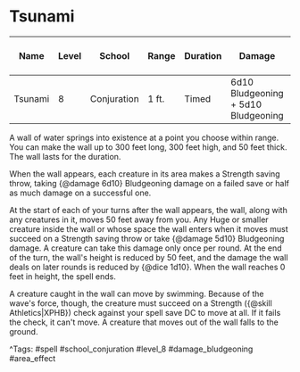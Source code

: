 # Tsunami

| Name | Level | School | Range | Duration | Damage | Save DC & Type |
|------|-------|--------|-------|----------|--------|----------------|
| Tsunami | 8 | Conjuration | 1 ft. | Timed | 6d10 Bludgeoning + 5d10 Bludgeoning | - |

A wall of water springs into existence at a point you choose within range. You can make the wall up to 300 feet long, 300 feet high, and 50 feet thick. The wall lasts for the duration.

When the wall appears, each creature in its area makes a Strength saving throw, taking {@damage 6d10} Bludgeoning damage on a failed save or half as much damage on a successful one.

At the start of each of your turns after the wall appears, the wall, along with any creatures in it, moves 50 feet away from you. Any Huge or smaller creature inside the wall or whose space the wall enters when it moves must succeed on a Strength saving throw or take {@damage 5d10} Bludgeoning damage. A creature can take this damage only once per round. At the end of the turn, the wall's height is reduced by 50 feet, and the damage the wall deals on later rounds is reduced by {@dice 1d10}. When the wall reaches 0 feet in height, the spell ends.

A creature caught in the wall can move by swimming. Because of the wave's force, though, the creature must succeed on a Strength ({@skill Athletics|XPHB}) check against your spell save DC to move at all. If it fails the check, it can't move. A creature that moves out of the wall falls to the ground.

^Tags: #spell #school_conjuration #level_8 #damage_bludgeoning #area_effect